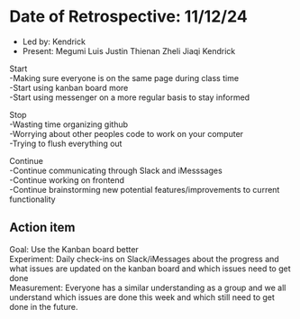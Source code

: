 # Date of Retrospective: 11/12/24

* Led by: Kendrick
* Present: Megumi Luis Justin Thienan Zheli Jiaqi Kendrick 

Start\
-Making sure everyone is on the same page during class time<br />
-Start using kanban board more<br />
-Start using messenger on a more regular basis to stay informed<br />

Stop\
-Wasting time organizing github<br />
-Worrying about other peoples code to work on your computer<br />
-Trying to flush everything out<br />

Continue\
-Continue communicating through Slack and iMesssages<br />
-Continue working on frontend<br />
-Continue brainstorming new potential features/improvements to current functionality<br />

## Action item
Goal: Use the Kanban board better<br />
Experiment: Daily check-ins on Slack/iMessages about the progress and what issues are updated on the kanban board and which issues need to get done<br />
Measurement: Everyone has a similar understanding as a group and we all understand which issues are done this week and which still need to get done in the future.<br />
